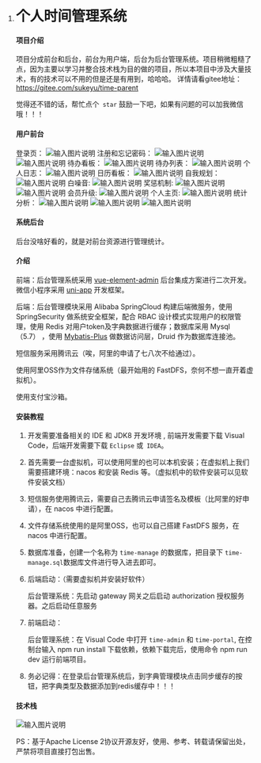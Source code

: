1. # 个人时间管理系统

   #### 项目介绍

   项目分成前台和后台，前台为用户端，后台为后台管理系统。项目稍微粗糙了点，因为主要以学习并整合技术栈为目的做的项目，所以本项目中涉及大量技术，有的技术可以不用的但是还是有用到，哈哈哈。
   详情请看gitee地址：https://gitee.com/sukeyu/time-parent

   觉得还不错的话，帮忙点个` star` 鼓励一下吧，如果有问题的可以加我微信哦！！！


   #### 用户前台
    登录页：
    ![输入图片说明](doc/1.png)
    注册和忘记密码：
    ![输入图片说明](doc/image074.png)
    ![输入图片说明](doc/image076.png)
    待办看板：
    ![输入图片说明](doc/image078.png)
    待办列表：
    ![输入图片说明](doc/image082.png)
    个人日志：
    ![输入图片说明](doc/image086.png)
    日历看板：
    ![输入图片说明](doc/image088.png)
    自我规划：
    ![输入图片说明](doc/image090.png)
    白噪音:
    ![输入图片说明](doc/image094.png)
    奖惩机制:
    ![输入图片说明](doc/image098.png)
    ![输入图片说明](doc/image100.png)
    会员升级:
    ![输入图片说明](doc/image104.png)
    个人主页:
    ![输入图片说明](doc/image108.png)
    统计分析：
    ![输入图片说明](doc/image110.png)
    ![输入图片说明](doc/image112.png)
    ![输入图片说明](doc/image114.png)

   #### 系统后台
    后台没啥好看的，就是对前台资源进行管理统计。

   #### 介绍

   前端：后台管理系统采用 [vue-element-admin](https://panjiachen.github.io/vue-element-admin-site/zh/guide/) 后台集成方案进行二次开发。微信小程序采用 [uni-app](https://uniapp.dcloud.io/) 开发框架。

   后端：后台管理模块采用 Alibaba SpringCloud 构建后端微服务，使用 SpringSecurity 做系统安全框架，配合 RBAC 设计模式实现用户的权限管理，使用 Redis 对用户token及字典数据进行缓存；数据库采用 Mysql（5.7） ，使用 [Mybatis-Plus](https://mybatis.plus/) 做数据访问层，Druid 作为数据库连接池。

   短信服务采用腾讯云（唉，阿里的申请了七八次不给通过）。

   使用阿里OSS作为文件存储系统（最开始用的 FastDFS，奈何不想一直开着虚拟机）。
   
   使用支付宝沙箱。

   
   #### 安装教程

   1. 开发需要准备相关的 IDE 和  JDK8 开发环境 , 前端开发需要下载  Visual Code，后端开发需要下载 `Eclipse` 或` IDEA`。

   2. 首先需要一台虚拟机，可以使用阿里的也可以本机安装；在虚拟机上我们需要搭建环境：nacos 和安装 Redis 等。（虚拟机中的软件安装可以见软件安装文档）

   3. 短信服务使用腾讯云，需要自己去腾讯云申请签名及模板（比阿里的好申请），在 nacos 中进行配置。 

   4. 文件存储系统使用的是阿里OSS，也可以自己搭建 FastDFS 服务，在 nacos 中进行配置。

   5. 数据库准备，创建一个名称为 `time-manage` 的数据库，把目录下 `time-manage.sql`数据库文件进行导入进去即可。

   7. 后端启动：（需要虚拟机并安装好软件）

      后台管理系统：先启动 gateway 网关之后启动 authorization 授权服务器。之后启动任意服务
      
   8. 前端启动：

      后台管理系统：在 Visual Code 中打开  `time-admin` 和 `time-portal`, 在控制台输入 npm run install 下载依赖，依赖下载完后，使用命令 npm run dev 运行前端项目。

   9. 务必记得：在登录后台管理系统后，到字典管理模块点击同步缓存的按钮，把字典类型及数据添加到redis缓存中！！！
      

   #### 技术栈
    ![输入图片说明](doc/image003.png)

   PS：基于Apache License 2协议开源友好，使用、参考、转载请保留出处，严禁将项目直接打包出售。
